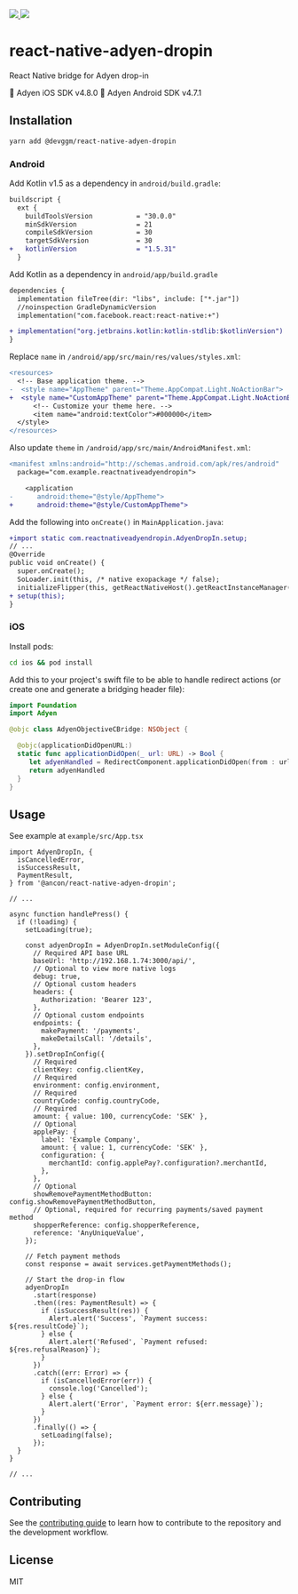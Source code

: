 <a href="https://app.circleci.com/pipelines/github/ancon-labs/react-native-adyen-dropin">
  <img src="https://img.shields.io/circleci/build/github/ancon-labs/react-native-adyen-dropin">
</a>
<a href="https://www.npmjs.com/package/@ancon/react-native-adyen-dropin">
  <img src="https://img.shields.io/npm/v/@ancon/react-native-adyen-dropin">
</a>

# react-native-adyen-dropin

React Native bridge for Adyen drop-in

🍏 Adyen iOS SDK v4.8.0
🤖 Adyen Android SDK v4.7.1

## Installation

```sh
yarn add @devggm/react-native-adyen-dropin
```

### Android

Add Kotlin v1.5 as a dependency in `android/build.gradle`:

```diff
buildscript {
  ext {
    buildToolsVersion           = "30.0.0"
    minSdkVersion               = 21
    compileSdkVersion           = 30
    targetSdkVersion            = 30
+   kotlinVersion               = "1.5.31"
  }
```

Add Kotlin as a dependency in `android/app/build.gradle`

```diff
dependencies {
  implementation fileTree(dir: "libs", include: ["*.jar"])
  //noinspection GradleDynamicVersion
  implementation("com.facebook.react:react-native:+")

+ implementation("org.jetbrains.kotlin:kotlin-stdlib:$kotlinVersion")
}
```

Replace `name` in `/android/app/src/main/res/values/styles.xml`:

```diff
<resources>
  <!-- Base application theme. -->
-  <style name="AppTheme" parent="Theme.AppCompat.Light.NoActionBar">
+  <style name="CustomAppTheme" parent="Theme.AppCompat.Light.NoActionBar">
      <!-- Customize your theme here. -->
      <item name="android:textColor">#000000</item>
  </style>
</resources>
```

Also update `theme` in `/android/app/src/main/AndroidManifest.xml`:

```diff
<manifest xmlns:android="http://schemas.android.com/apk/res/android"
  package="com.example.reactnativeadyendropin">

    <application
-      android:theme="@style/AppTheme">
+      android:theme="@style/CustomAppTheme">
```

Add the following into `onCreate()` in `MainApplication.java`:

```diff
+import static com.reactnativeadyendropin.AdyenDropIn.setup;
// ...
@Override
public void onCreate() {
  super.onCreate();
  SoLoader.init(this, /* native exopackage */ false);
  initializeFlipper(this, getReactNativeHost().getReactInstanceManager());
+ setup(this);
}
```

### iOS

Install pods:

```sh
cd ios && pod install
```

Add this to your project's swift file to be able to handle redirect actions (or create one and generate a bridging header file):

```swift
import Foundation
import Adyen

@objc class AdyenObjectiveCBridge: NSObject {

  @objc(applicationDidOpenURL:)
  static func applicationDidOpen(_ url: URL) -> Bool {
     let adyenHandled = RedirectComponent.applicationDidOpen(from : url)
     return adyenHandled
  }
}
```

## Usage

See example at `example/src/App.tsx`

```tsx
import AdyenDropIn, {
  isCancelledError,
  isSuccessResult,
  PaymentResult,
} from '@ancon/react-native-adyen-dropin';

// ...

async function handlePress() {
  if (!loading) {
    setLoading(true);

    const adyenDropIn = AdyenDropIn.setModuleConfig({
      // Required API base URL
      baseUrl: 'http://192.168.1.74:3000/api/',
      // Optional to view more native logs
      debug: true,
      // Optional custom headers
      headers: {
        Authorization: 'Bearer 123',
      },
      // Optional custom endpoints
      endpoints: {
        makePayment: '/payments',
        makeDetailsCall: '/details',
      },
    }).setDropInConfig({
      // Required
      clientKey: config.clientKey,
      // Required
      environment: config.environment,
      // Required
      countryCode: config.countryCode,
      // Required
      amount: { value: 100, currencyCode: 'SEK' },
      // Optional
      applePay: {
        label: 'Example Company',
        amount: { value: 1, currencyCode: 'SEK' },
        configuration: {
          merchantId: config.applePay?.configuration?.merchantId,
        },
      },
      // Optional
      showRemovePaymentMethodButton: config.showRemovePaymentMethodButton,
      // Optional, required for recurring payments/saved payment method
      shopperReference: config.shopperReference,
      reference: 'AnyUniqueValue',
    });

    // Fetch payment methods
    const response = await services.getPaymentMethods();

    // Start the drop-in flow
    adyenDropIn
      .start(response)
      .then((res: PaymentResult) => {
        if (isSuccessResult(res)) {
          Alert.alert('Success', `Payment success: ${res.resultCode}`);
        } else {
          Alert.alert('Refused', `Payment refused: ${res.refusalReason}`);
        }
      })
      .catch((err: Error) => {
        if (isCancelledError(err)) {
          console.log('Cancelled');
        } else {
          Alert.alert('Error', `Payment error: ${err.message}`);
        }
      })
      .finally(() => {
        setLoading(false);
      });
  }
}

// ...
```

## Contributing

See the [contributing guide](CONTRIBUTING.md) to learn how to contribute to the repository and the development workflow.

## License

MIT
